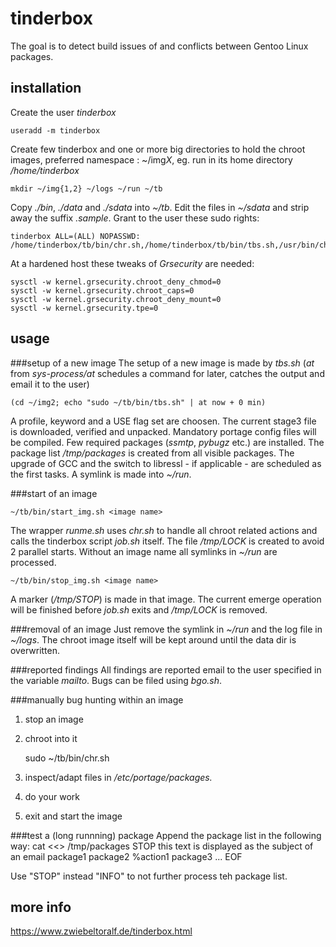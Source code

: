 # tinderbox
The goal is to detect build issues of and conflicts between Gentoo Linux packages.

## installation
Create the user *tinderbox*

    useradd -m tinderbox
Create few tinderbox and one or more big directories to hold the chroot images, preferred namespace : ~/img*X*, eg. run in its home directory */home/tinderbox*
    
    mkdir ~/img{1,2} ~/logs ~/run ~/tb
Copy *./bin*, *./data* and *./sdata* into *~/tb*.
Edit the files in *~/sdata* and strip away the suffix *.sample*.
Grant to the user these sudo rights:
    
    tinderbox ALL=(ALL) NOPASSWD: /home/tinderbox/tb/bin/chr.sh,/home/tinderbox/tb/bin/tbs.sh,/usr/bin/chroot

At a hardened host these tweaks of *Grsecurity* are needed: 

    sysctl -w kernel.grsecurity.chroot_deny_chmod=0
    sysctl -w kernel.grsecurity.chroot_caps=0
    sysctl -w kernel.grsecurity.chroot_deny_mount=0
    sysctl -w kernel.grsecurity.tpe=0

## usage
###setup of a new image
The setup of a new image is made by *tbs.sh* (*at* from *sys-process/at* schedules a command for later, catches the output and email it to the user)
    
    (cd ~/img2; echo "sudo ~/tb/bin/tbs.sh" | at now + 0 min)

A profile, keyword and a USE flag set are choosen.
The current stage3 file is downloaded, verified and unpacked.
Mandatory portage config files will be compiled.
Few required packages (*ssmtp*, *pybugz* etc.) are installed.
The package list */tmp/packages* is created from all visible packages.
The upgrade of GCC and the switch to libressl - if applicable - are scheduled as the first tasks.
A symlink is made into *~/run*.

###start of an image
    
    ~/tb/bin/start_img.sh <image name>

The wrapper *runme.sh* uses *chr.sh* to handle all chroot related actions and calls the tinderbox script *job.sh* itself.
The file */tmp/LOCK* is created to avoid 2 parallel starts.
Without an image name all symlinks in *~/run* are processed.

    ~/tb/bin/stop_img.sh <image name>

A marker (*/tmp/STOP*) is made in that image.
The current emerge operation will be finished before *job.sh* exits and */tmp/LOCK* is removed.

###removal of an image
Just remove the symlink in *~/run* and the log file in *~/logs*.
The chroot image itself will be kept around until the data dir is overwritten.

###reported findings
All findings are reported email to the user specified in the variable *mailto*.
Bugs can be filed using *bgo.sh*.

###manually bug hunting within an image
1. stop an image
2. chroot into it
    
    sudo ~/tb/bin/chr.sh <image name>
3. inspect/adapt files in */etc/portage/packages.*
4. do your work
5. exit and start the image

###test a (long runnning) package
Append the package list in the following way:
    cat <<<EOF >> <image name>/tmp/packages
STOP this text is displayed as the subject of an email
package1
package2
%action1
package3
...
EOF

Use "STOP" instead "INFO" to not further process teh package list.

## more info
https://www.zwiebeltoralf.de/tinderbox.html

